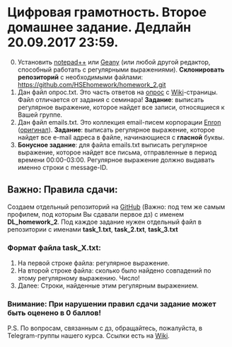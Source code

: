 # Цифровая грамотность. Второе домашнее задание. Дедлайн 20.09.2017 23:59.
0. Установить [notepad++](https://notepad-plus-plus.org/) или [Geany](https://www.geany.org/) (или любой другой редактор, способный работать с регулярными выражениями). **Склонировать репозиторий** с необходимыми файлами: https://github.com/HSEhomework/homework_2.git
1. Дан файл опрос.txt. Это часть ответов на [опрос](https://docs.google.com/forms/d/e/1FAIpQLSfpxfbIcvC3vLfVvRlmfoysZmR-COSlbGulmzrAFVz3EmoO0g/viewform) с [Wiki](http://wiki.cs.hse.ru/Цифровая_грамотность)-страницы. Файл отличается от задания с семинара! **Задание**: выписать регулярное выражение, которое найдет все записи, относящиеся к Вашей группе. 
2. Дан файл emails.txt. Это коллекция email-писем корпорации [Enron](https://ru.wikipedia.org/wiki/Enron) ([оригинал](https://www.kaggle.com/wcukierski/enron-email-dataset#_=_)). **Задание**: выписать регулярное выражение, которое найдет все e-mail адреса в файле, начинающиеся с **гласной** буквы.
3. **Бонусное задание**: для файла emails.txt выписать регулярное выражение, которое найдет все письма, отправленные в период времени 00:00-03:00. Регулярное выражение должно выдавать именно строки с message-ID.

## Важно: Правила сдачи:
Создаем отдельный репозиторий на [GitHub](https://github.com/) (Важно: под тем же самым профилем, под которым Вы сдавали первое дз) с именем **DL_homework_2**. Под каждое задание нужен отдельный файл в репозитории с именами **task_1.txt**, **task_2.txt**, **task_3.txt**
### Формат файла task_X.txt:
1. На первой строке файла: регулярное выражение.
2. На второй строке файла: сколько было найдено совпадений по этому регулярному выражению. Число!
3. Далее: Строки, найденные этим регулярным выражением.

### Внимание: При нарушении правил сдачи задание может быть оценено в 0 баллов!

P.S. По вопросам, связанным с дз, обращайтесь, пожалуйста, в Telegram-группы нашего курса. Ссылки есть на [Wiki](http://wiki.cs.hse.ru/Цифровая_грамотность).

